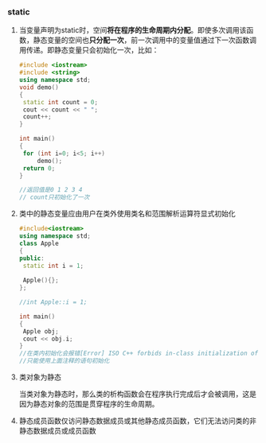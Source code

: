 ### static

1. 当变量声明为static时，空间**将在程序的生命周期内分配**。即使多次调用该函数，静态变量的空间也**只分配一次**，前一次调用中的变量值通过下一次函数调用传递。即静态变量只会初始化一次，比如：

   ```c++
   #include <iostream> 
   #include <string> 
   using namespace std; 
   void demo() 
   { 
   	static int count = 0; 
   	cout << count << " "; 
   	count++; 
   } 
   
   int main() 
   { 
   	for (int i=0; i<5; i++)	 
   		demo(); 
   	return 0; 
   } 
   
   //返回值是0 1 2 3 4
   // count只初始化了一次
   ```

2. 类中的静态变量应由用户在类外使用类名和范围解析运算符显式初始化

   ```c++
   #include<iostream> 
   using namespace std; 
   class Apple 
   { 
   public: 
   	static int i = 1; 
   	
   	Apple(){}; 
   }; 
   
   //int Apple::i = 1; 
   
   int main() 
   { 
   	Apple obj; 
   	cout << obj.i; 
   } 
   //在类内初始化会报错[Error] ISO C++ forbids in-class initialization of non-const static member 'Apple::i'
   //只能使用上面注释的语句初始化
   ```

3. 类对象为静态

   当类对象为静态时，那么类的析构函数会在程序执行完成后才会被调用，这是因为静态对象的范围是贯穿程序的生命周期。

4. 静态成员函数仅访问静态数据成员或其他静态成员函数，它们无法访问类的非静态数据成员或成员函数